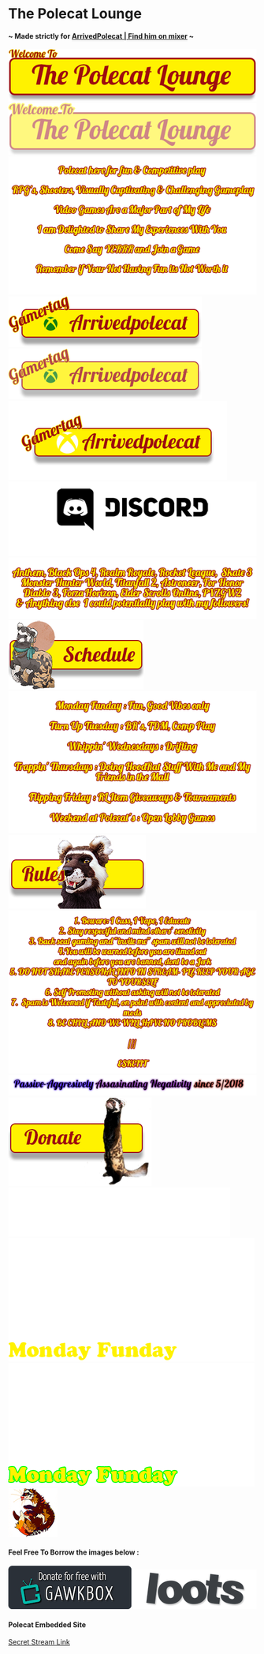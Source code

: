 # The Polecat Lounge

#### ~ Made strictly for [ArrivedPolecat | Find him on mixer](https://mixer.com/ArrivedPolecat) ~

<img src="welcome.png">
<img src="welcome-overlay50.png">
<img src="intro0.png">
<img src="gamertag.png">
<img src="gamertag75.png">
<img src="gamertag_a.png">
<img src="discordap.png">
<img src="playedgamesv1.png">
<img src="schedule_button_left.png">
<img src="schedulelist.png">
<img src="rules_center.png">
<img src="ruleslist.png">
<img src="paa-time.png">
<img src="donate.png">
<img src="lootingsince.png">
<img src="monday-funday-stroke.gif">
<img src="mondayfunday.gif">
<img src="polecatyt.png">

#### Feel Free To Borrow the images below :
<img src="GawkBox.png">
<img src="loots.png">

#### Polecat Embedded Site

[Secret Stream Link](https://jeremysmai.github.io/thepolecatlounge/thelounge.html)
